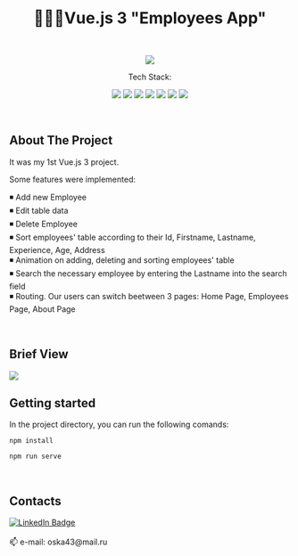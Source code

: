 <h1 align="center">👨🏻‍💼Vue.js 3 "Employees App"</h1>

<br>
<p align="center">
     <img src="https://img.shields.io/github/stars/OlgaBuLL/Vue3-Employee">
</p>

<p align="center">Tech Stack:</p>
<p align="center">
    <img src="https://img.shields.io/badge/vuejs-%2335495e.svg?style=for-the-badge&logo=vuedotjs&logoColor=%234FC08D">
    <img src="https://img.shields.io/badge/bootstrap-%238511FA.svg?style=for-the-badge&logo=bootstrap&logoColor=white">
    <img src="https://img.shields.io/badge/javascript-%23323330.svg?style=for-the-badge&logo=javascript&logoColor=%23F7DF1E">
    <img src="https://img.shields.io/badge/node.js-8CCB5E?style=for-the-badge&logo=node.js&logoColor=white">
    <img src="https://img.shields.io/badge/npm-%23E34F26?style=for-the-badge&logo=npm&logoColor=white">  
    <img src="https://img.shields.io/badge/css3-%231572B6.svg?style=for-the-badge&logo=css3&logoColor=white">
    <img src="https://img.shields.io/badge/html5-%23E34F26.svg?style=for-the-badge&logo=html5&logoColor=white"> 
</p>
<br>

## About The Project

It was my 1st Vue.js 3 project.    

Some features were implemented:    

◾  Add new Employee    
◾  Edit table data    
◾  Delete Employee    
◾  Sort employees' table according to their Id, Firstname, Lastname, Experience, Age, Address    
◾  Animation on adding, deleting and sorting employees' table    
◾  Search the necessary employee by entering the Lastname into the search field    
◾  Routing. Our users can switch beetween 3 pages: Home Page, Employees Page, About Page    

<br>

## Brief View

<a href="https://olgabull.github.io/Vue3-Employee/"><img src="https://github.com/OlgaBuLL/Vue3-Employee/assets/108359930/af67973b-6d6e-4572-a3fc-5810de1fd55a"/></a>


## Getting started

In the project directory, you can run the following comands:    

`npm install`    

`npm run serve`    

<br>

## Contacts

<a href="https://www.linkedin.com/in/olga-bulgakova-014254243/" target="_blank">
    <img src="https://img.shields.io/badge/LinkedIn-blue?style=for-the-badge&logo=linkedin&logoColor=white" alt="LinkedIn Badge"/>
  </a>
<br>
<br>
📫 e-mail: oska43@mail.ru
<br><br>
